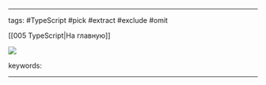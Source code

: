____

tags: #TypeScript #pick #extract #exclude #omit

[[005 TypeScript|На главную]]

![](https://www.youtube.com/watch?v=6JIKbG58u2M)

keywords:

_____

